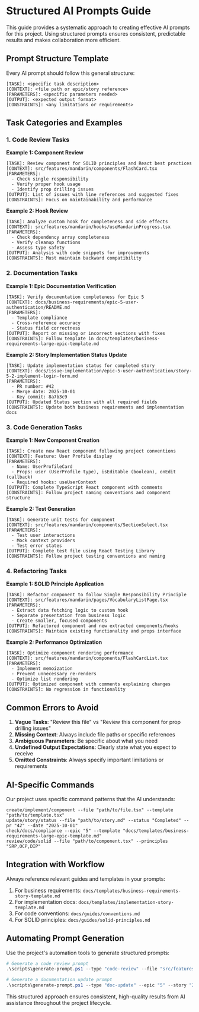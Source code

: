 # Structured AI Prompts Guide

This guide provides a systematic approach to creating effective AI prompts for this project. Using structured prompts ensures consistent, predictable results and makes collaboration more efficient.

## Prompt Structure Template

Every AI prompt should follow this general structure:

```
[TASK]: <specific task description>
[CONTEXT]: <file path or epic/story reference>
[PARAMETERS]: <specific parameters needed>
[OUTPUT]: <expected output format>
[CONSTRAINTS]: <any limitations or requirements>
```

## Task Categories and Examples

### 1. Code Review Tasks

**Example 1: Component Review**

```
[TASK]: Review component for SOLID principles and React best practices
[CONTEXT]: src/features/mandarin/components/FlashCard.tsx
[PARAMETERS]:
  - Check single responsibility
  - Verify proper hook usage
  - Identify prop drilling issues
[OUTPUT]: List of issues with line references and suggested fixes
[CONSTRAINTS]: Focus on maintainability and performance
```

**Example 2: Hook Review**

```
[TASK]: Analyze custom hook for completeness and side effects
[CONTEXT]: src/features/mandarin/hooks/useMandarinProgress.tsx
[PARAMETERS]:
  - Check dependency array completeness
  - Verify cleanup functions
  - Assess type safety
[OUTPUT]: Analysis with code snippets for improvements
[CONSTRAINTS]: Must maintain backward compatibility
```

### 2. Documentation Tasks

**Example 1: Epic Documentation Verification**

```
[TASK]: Verify documentation completeness for Epic 5
[CONTEXT]: docs/business-requirements/epic-5-user-authentication/README.md
[PARAMETERS]:
  - Template compliance
  - Cross-reference accuracy
  - Status field correctness
[OUTPUT]: Report on missing or incorrect sections with fixes
[CONSTRAINTS]: Follow template in docs/templates/business-requirements-large-epic-template.md
```

**Example 2: Story Implementation Status Update**

```
[TASK]: Update implementation status for completed story
[CONTEXT]: docs/issue-implementation/epic-5-user-authentication/story-5-2-implement-login-form.md
[PARAMETERS]:
  - PR number: #42
  - Merge date: 2025-10-01
  - Key commit: 8a7b3c9
[OUTPUT]: Updated Status section with all required fields
[CONSTRAINTS]: Update both business requirements and implementation docs
```

### 3. Code Generation Tasks

**Example 1: New Component Creation**

```
[TASK]: Create new React component following project conventions
[CONTEXT]: Feature: User Profile display
[PARAMETERS]:
  - Name: UserProfileCard
  - Props: user (UserProfile type), isEditable (boolean), onEdit (callback)
  - Required hooks: useUserContext
[OUTPUT]: Complete TypeScript React component with comments
[CONSTRAINTS]: Follow project naming conventions and component structure
```

**Example 2: Test Generation**

```
[TASK]: Generate unit tests for component
[CONTEXT]: src/features/mandarin/components/SectionSelect.tsx
[PARAMETERS]:
  - Test user interactions
  - Mock context providers
  - Test error states
[OUTPUT]: Complete test file using React Testing Library
[CONSTRAINTS]: Follow project testing conventions and naming
```

### 4. Refactoring Tasks

**Example 1: SOLID Principle Application**

```
[TASK]: Refactor component to follow Single Responsibility Principle
[CONTEXT]: src/features/mandarin/pages/VocabularyListPage.tsx
[PARAMETERS]:
  - Extract data fetching logic to custom hook
  - Separate presentation from business logic
  - Create smaller, focused components
[OUTPUT]: Refactored component and new extracted components/hooks
[CONSTRAINTS]: Maintain existing functionality and props interface
```

**Example 2: Performance Optimization**

```
[TASK]: Optimize component rendering performance
[CONTEXT]: src/features/mandarin/components/FlashCardList.tsx
[PARAMETERS]:
  - Implement memoization
  - Prevent unnecessary re-renders
  - Optimize list rendering
[OUTPUT]: Optimized component with comments explaining changes
[CONSTRAINTS]: No regression in functionality
```

## Common Errors to Avoid

1. **Vague Tasks**: "Review this file" vs "Review this component for prop drilling issues"
2. **Missing Context**: Always include file paths or specific references
3. **Ambiguous Parameters**: Be specific about what you need
4. **Undefined Output Expectations**: Clearly state what you expect to receive
5. **Omitted Constraints**: Always specify important limitations or requirements

## AI-Specific Commands

Our project uses specific command patterns that the AI understands:

```
create/implement/component --file "path/to/file.tsx" --template "path/to/template.tsx"
update/story/status --file "path/to/story.md" --status "Completed" --pr "42" --date "2025-10-01"
check/docs/compliance --epic "5" --template "docs/templates/business-requirements-large-epic-template.md"
review/code/solid --file "path/to/component.tsx" --principles "SRP,OCP,DIP"
```

## Integration with Workflow

Always reference relevant guides and templates in your prompts:

1. For business requirements: `docs/templates/business-requirements-story-template.md`
2. For implementation docs: `docs/templates/implementation-story-template.md`
3. For code conventions: `docs/guides/conventions.md`
4. For SOLID principles: `docs/guides/solid-principles.md`

## Automating Prompt Generation

Use the project's automation tools to generate structured prompts:

```powershell
# Generate a code review prompt
.\scripts\generate-prompt.ps1 --type "code-review" --file "src/features/mandarin/components/FlashCard.tsx"

# Generate a documentation update prompt
.\scripts\generate-prompt.ps1 --type "doc-update" --epic "5" --story "2"
```

This structured approach ensures consistent, high-quality results from AI assistance throughout the project lifecycle.

